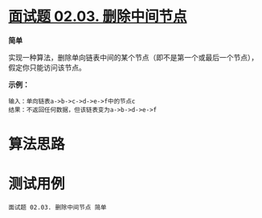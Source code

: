# [面试题 02.03. 删除中间节点][cnTitle]

**简单**

实现一种算法，删除单向链表中间的某个节点（即不是第一个或最后一个节点），假定你只能访问该节点。



**示例：** 

```
输入：单向链表a->b->c->d->e->f中的节点c
结果：不返回任何数据，但该链表变为a->b->d->e->f

```




# 算法思路

# 测试用例
```
面试题 02.03. 删除中间节点 简单
```

[cnTitle]: https://leetcode-cn.com/problems/delete-middle-node-lcci/
